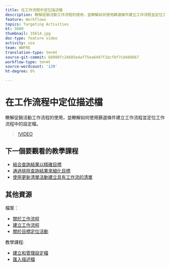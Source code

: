 ```yaml
---
title: 在工作流程中定位描述檔
description: 瞭解促銷活動工作流程的使用，並瞭解如何使用篩選條件建立工作流程並定位工作流程中的設定檔。
feature: Workflows
topics: Targeting Activities
kt: 5080
thumbnail: 35614.jpg
doc-type: feature video
activity: use
team: WWFRE
translation-type: tm+mt
source-git-commit: 689807c24685e4af75ea6497f1bcfbf7cb608667
workflow-type: tm+mt
source-wordcount: '129'
ht-degree: 6%

---
```



# 在工作流程中定位描述檔

瞭解促銷活動工作流程的使用，並瞭解如何使用篩選條件建立工作流程並定位工作流程中的設定檔。

>[!VIDEO](https://video.tv.adobe.com/v/35614?quality=12)

## 下一個要觀看的教學課程

* [結合查詢結果以精確目標](/help/acc/automating-with-workflows/refining-targets-by-combining-query-results.md)
* [通過排除查詢結果來細化目標](/help/acc/automating-with-workflows/refining-targets-by-excluding-query-results.md)
* [使用更新清單活動建立具有工作流的清單](/help/acc/automating-with-workflows/using-the-update-list-activity.md)

## 其他資源

檔案：

* [關於工作流程](https://docs.adobe.com/content/help/en/campaign-classic/using/automating-with-workflows/introduction/about-workflows.html)
* [建立工作流程](https://docs.adobe.com/content/help/en/campaign-classic-learn/tutorials/getting-started/creating-a-workflow.html)
* [關於目標定位活動](https://docs.adobe.com/content/help/en/campaign-classic/using/automating-with-workflows/targeting-activities/about-targeting-activities.html)

教學課程:

* [建立和管理設定檔](/help/acc/profile-management/create-and-manage-profiles.md)
* [匯入描述檔](/help/acc/data-management/importing-profiles.md)
